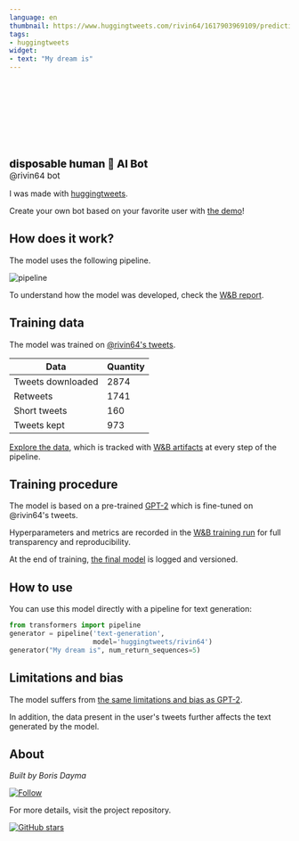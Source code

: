 ```yaml
---
language: en
thumbnail: https://www.huggingtweets.com/rivin64/1617903969109/predictions.png
tags:
- huggingtweets
widget:
- text: "My dream is"
---
```


<div>
<div style="width: 132px; height:132px; border-radius: 50%; background-size: cover; background-image: url('https://pbs.twimg.com/profile_images/1343115197431640064/mGAlWJea_400x400.jpg')">
</div>
<div style="margin-top: 8px; font-size: 19px; font-weight: 800">disposable human 🤖 AI Bot </div>
<div style="font-size: 15px">@rivin64 bot</div>
</div>

I was made with [huggingtweets](https://github.com/borisdayma/huggingtweets).

Create your own bot based on your favorite user with [the demo](https://colab.research.google.com/github/borisdayma/huggingtweets/blob/master/huggingtweets-demo.ipynb)!

## How does it work?

The model uses the following pipeline.

![pipeline](https://github.com/borisdayma/huggingtweets/blob/master/img/pipeline.png?raw=true)

To understand how the model was developed, check the [W&B report](https://wandb.ai/wandb/huggingtweets/reports/HuggingTweets-Train-a-Model-to-Generate-Tweets--VmlldzoxMTY5MjI).

## Training data

The model was trained on [@rivin64's tweets](https://twitter.com/rivin64).

| Data | Quantity |
| --- | --- |
| Tweets downloaded | 2874 |
| Retweets | 1741 |
| Short tweets | 160 |
| Tweets kept | 973 |

[Explore the data](https://wandb.ai/wandb/huggingtweets/runs/17w9bs0p/artifacts), which is tracked with [W&B artifacts](https://docs.wandb.com/artifacts) at every step of the pipeline.

## Training procedure

The model is based on a pre-trained [GPT-2](https://huggingface.co/gpt2) which is fine-tuned on @rivin64's tweets.

Hyperparameters and metrics are recorded in the [W&B training run](https://wandb.ai/wandb/huggingtweets/runs/1yr1dla0) for full transparency and reproducibility.

At the end of training, [the final model](https://wandb.ai/wandb/huggingtweets/runs/1yr1dla0/artifacts) is logged and versioned.

## How to use

You can use this model directly with a pipeline for text generation:

```python
from transformers import pipeline
generator = pipeline('text-generation',
                     model='huggingtweets/rivin64')
generator("My dream is", num_return_sequences=5)
```

## Limitations and bias

The model suffers from [the same limitations and bias as GPT-2](https://huggingface.co/gpt2#limitations-and-bias).

In addition, the data present in the user's tweets further affects the text generated by the model.

## About

*Built by Boris Dayma*

[![Follow](https://img.shields.io/twitter/follow/borisdayma?style=social)](https://twitter.com/intent/follow?screen_name=borisdayma)

For more details, visit the project repository.

[![GitHub stars](https://img.shields.io/github/stars/borisdayma/huggingtweets?style=social)](https://github.com/borisdayma/huggingtweets)
